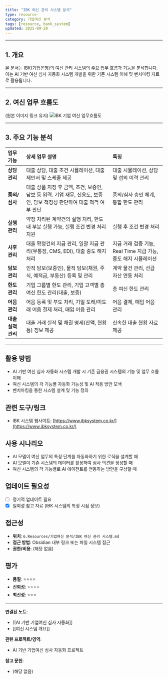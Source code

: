 ```yaml
---
title: "IBK 여신 관리 시스템 분석"
type: resource
category: 기업여신 분석
tags: [resource, bank_system]
updated: 2025-09-20
---
```



---

## 1. 개요

본 문서는 IBK(기업은행)의 여신 관리 시스템의 주요 업무 흐름과 기능을 분석합니다. 이는 AI 기반 여신 심사 자동화 시스템 개발을 위한 기존 시스템 이해 및 벤치마킹 자료로 활용됩니다.

---

## 2. 여신 업무 흐름도

(원본 이미지 링크 유지)
![IBK 기업 여신 업무흐름도](https://www.ibksystem.co.kr/images/capital05_list_img.jpg)

---

## 3. 주요 기능 분석

| 업무 기능 | 상세 업무 설명 | 특징 |
| :--- | :--- | :--- |
| **상담 관리** | 대출 상담, 대출 조건 시뮬레이션, 대출 제안서 및 스케줄 제공 | 대출 시뮬레이션, 상담 및 섭외 이력 관리 |
| **품의/심사** | 대출 상품 지정 후 금액, 조건, 보증인, 담보 등 입력. 기업 재무, 신용도, 보증인, 담보 적정성 판단하여 대출 적격 여부 판단 | 품의/심사 승인 체계, 통합 한도 관리 |
| **실행 관리** | 약정 처리된 계약건의 실행 처리, 한도 내 부분 실행 가능, 실행 조건 변경 처리 지원 | 실행 후 조건 변경 처리 |
| **사후 관리** | 대출 확정건의 지급 관리, 일괄 지급 관리(무통장, CMS, EDI), 대출 중도 해지 처리 | 지급 거래 검증 기능, Real Time 지급 가능, 중도 해지 시뮬레이션 |
| **담보 관리** | 인적 담보(보증인), 물적 담보(채권, 주식, 예적금, 부동산) 등록 및 관리 | 계약 물건 관리, 선급 자산 연동 처리 |
| **한도 관리** | 기업 그룹별 한도 관리, 기업 고객별 총 여신 한도 관리(대출, 보증) | 총 여신 한도 관리 |
| **어음 관리** | 어음 등록 및 부도 처리, 기일 도래/미도래 어음 결제 처리, 매입 어음 관리 | 어음 결제, 매입 어음 관리 |
| **대출 실적 관리** | 대출 거래 실적 및 채권 명세(잔액, 현황 등) 정보 제공 | 신속한 대출 현황 자료 제공 |

---

## 활용 방법
<!-- 이 자료를 어떻게 활용할 수 있는가? -->
- AI 기반 여신 심사 자동화 시스템 개발 시 기존 금융권 시스템의 기능 및 업무 흐름 이해
- 여신 시스템의 각 기능별 자동화 가능성 및 AI 적용 방안 모색
- 벤치마킹을 통한 시스템 설계 및 기능 정의

## 관련 도구/링크
<!-- 관련된 도구, 웹사이트, 링크들 -->
- IBK 시스템 웹사이트: [https://www.ibksystem.co.kr/](https://www.ibksystem.co.kr/)

## 사용 시나리오
<!-- 어떤 상황에서 이 자료가 유용할 것인가? -->
- AI 모델이 여신 업무의 특정 단계를 자동화하기 위한 로직을 설계할 때
- AI 모델이 기존 시스템의 데이터를 활용하여 심사 의견을 생성할 때
- 여신 시스템의 각 기능별로 AI 에이전트를 연동하는 방안을 구상할 때

## 업데이트 필요성
<!-- 이 자료가 시간이 지나면 업데이트가 필요한가? -->
- [ ] 정기적 업데이트 필요
- [x] 일회성 참고 자료 (IBK 시스템의 특정 시점 정보)

## 접근성
<!-- 이 자료에 어떻게 접근할 수 있는가? -->
- **위치**: `6.Resources/기업여신 분석/IBK 여신 관리 시스템.md`
- **접근 방법**: Obsidian 내부 링크 또는 파일 시스템 접근
- **권한/비용**: (해당 없음)

## 평가
<!-- 이 자료의 품질이나 신뢰성에 대한 평가 -->
- **품질**: ⭐⭐⭐⭐
- **신뢰성**: ⭐⭐⭐⭐
- **최신성**: ⭐⭐⭐

---

**연결된 노트**:
- [[AI 기반 기업여신 심사 자동화]]
- [[여신 시스템 개요]]

**관련 프로젝트/영역**:
- AI 기반 기업여신 심사 자동화 프로젝트

**참고 문헌**:
- (해당 없음)
